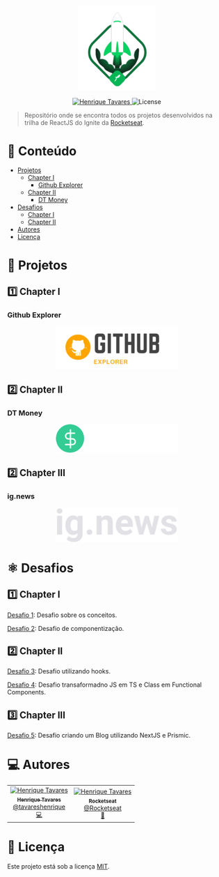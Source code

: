 <p align="center">
   <img src="https://raw.githubusercontent.com/tavareshenrique/ignite-reactjs/a11afefe824866f24dd3f9e1cc6e6e9530376ad1/%40assets/img/logo.svg" alt="Ignite" width="180"/>
</p>

<p align="center">
   <a href="https://www.linkedin.com/in/tavareshenrique/">
      <img alt="Henrique Tavares" src="https://img.shields.io/badge/-Henrique Tavares-01B755?style=flat&logo=Linkedin&logoColor=white" />
   </a>

  <img alt="License" src="https://img.shields.io/badge/license-MIT-01B755">
</p>

> Repositório onde se encontra todos os projetos desenvolvidos na trilha de ReactJS do Ignite da [Rocketseat](https://github.com/Rocketseat).

# :pushpin: Conteúdo

- [Projetos](#rocket-projetos)
  - [Chapter I](#one-chapter-i)
    - [Github Explorer](#github-explorer)
  - [Chapter II](#two-chapter-ii)
    - [DT Money](#dt-money)
- [Desafios](#atom_symbol-desafios)
  - [Chapter I](#one-chapter-i)
  - [Chapter II](#two-chapter-ii)
- [Autores](#computer-autores)
- [Licença](#closed_book-licença)

# :rocket: Projetos

## :one: Chapter I

### Github Explorer

<p align="center">
  <a href="https://github.com/tavareshenrique/ignite-reactjs/tree/main/01-github-explorer">
     <img src="https://raw.githubusercontent.com/tavareshenrique/ignite-reactjs/4c7f87360221a18410d3c19434bf6bef8afc3501/01-github-explorer/assets/img/logo.svg" alt="Github Explorer" width="280"/>
   </a>
</p>

## :two: Chapter II

### DT Money

<p align="center">
  <a href="https://github.com/tavareshenrique/ignite-reactjs/tree/main/02-dtmoney">
     <img src="https://raw.githubusercontent.com/tavareshenrique/ignite-reactjs/a68fa5dbdd2952a73fcc6df5c88c1fc3c7cdd4b8/02-dtmoney/src/assets/logo.svg" alt="DT Money" width="280"/>
   </a>
</p>

## :two: Chapter III

### ig.news

<p align="center">
  <a href="https://github.com/tavareshenrique/ignite-reactjs/tree/main/03-ignews">
     <img src="https://raw.githubusercontent.com/tavareshenrique/ignite-reactjs/aefbfbe096e8817899c9f2b731aef8e4f130d26e/03-ignews/public/images/logo.svg" alt="ig.news" width="280"/>
   </a>
</p>

# :atom_symbol: Desafios

## :one: Chapter I

[Desafio 1](https://github.com/tavareshenrique/ignite-reactjs-desafio-1): Desafio sobre os conceitos.

[Desafio 2](https://github.com/tavareshenrique/ignite-reactjs-desafio-2): Desafio de componentização.

## :two: Chapter II

[Desafio 3](https://github.com/tavareshenrique/ignite-reactjs-desafio-3): Desafio utilizando hooks.

[Desafio 4](https://github.com/tavareshenrique/ignite-reactjs-desafio-4): Desafio transaformadno JS em TS e Class em Functional Components.

## :three: Chapter III

[Desafio 5](https://github.com/tavareshenrique/ignite-reactjs-desafio-5): Desafio criando um Blog utilizando NextJS e Prismic.

# :computer: Autores

<table>
  <tr>
    <td align="center">
      <a href="http://github.com/tavareshenrique/">
        <img src="https://avatars1.githubusercontent.com/u/27022914?v=4" width="100px;" alt="Henrique Tavares"/>
        <br />
        <sub>
          <b>Henrique Tavares</b>
        </sub>
       </a>
       <br />
       <a href="https://www.linkedin.com/in/tavareshenrique/" title="Linkedin">@tavareshenrique</a>
       <br />
       <a href="https://github.com/tavareshenrique/fastfeet-api/commits?author=tavareshenrique" title="Code">💻</a>
    </td>
    <td align="center">
      <a href="http://github.com/tavareshenrique/">
        <img src="https://avatars0.githubusercontent.com/u/28929274?s=200&v=4" width="100px;" alt="Henrique Tavares"/>
        <br />
        <sub>
          <b>Rocketseat</b>
        </sub>
       </a>
       <br />
       <a href="https://github.com/Rocketseat" title="Linkedin">@Rocketseat</a>
       <br />
       <a href="https://github.com/tavareshenrique/fastfeet-api/commits?author=tavareshenrique" title="Creators">🚀</a>
    </td>
  </tr>
</table>

# :closed_book: Licença

Este projeto está sob a licença [MIT](./LICENSE).
